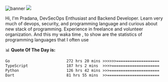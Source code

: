 ![banner](.github/banner-profile.jpeg)
<img src="https://user-images.githubusercontent.com/73097560/115834477-dbab4500-a447-11eb-908a-139a6edaec5c.gif"></p>

Hi, I'm Pradana, DevSecOps Enthusiast and Backend Developer. Learn very much of devops, security, and programming language and curious about new stack of programming. Experience in freelance and volunteer organization. And this my waka time , to show are the statistics of programming languages that I often use

📊 **Quote Of The Day is:**
<!--START_SECTION:waka-->

```txt
Go                         272 hrs 20 mins >>>>>>===================   24.59 %
TypeScript                 187 hrs 2 mins  >>>>=====================   16.89 %
Python                     126 hrs 42 mins >>>======================   11.44 %
Dart                       81 hrs 55 mins  >>=======================   07.40 %
```

<!--END_SECTION:waka-->
